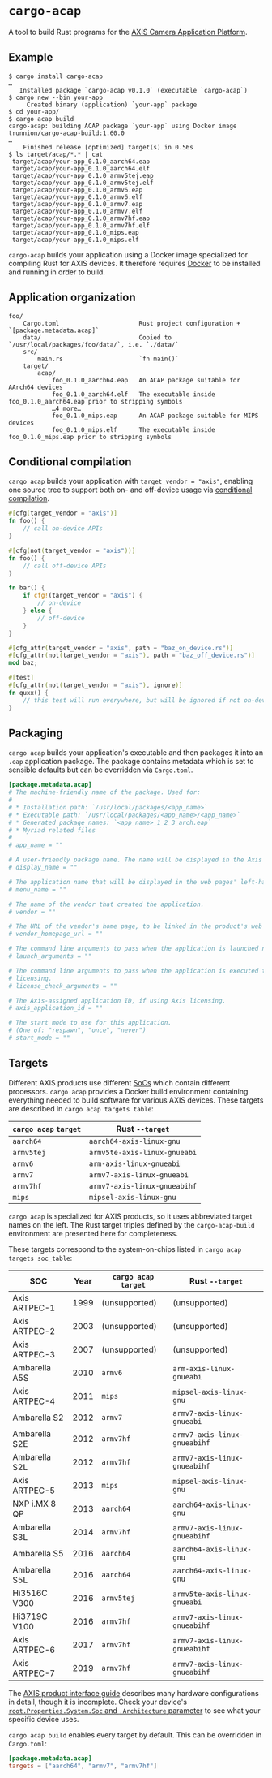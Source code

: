 # `cargo-acap`

A tool to build Rust programs for the [AXIS Camera Application Platform](https://www.axis.com/en-us/products/analytics/acap).

## Example

```console
$ cargo install cargo-acap
…
   Installed package `cargo-acap v0.1.0` (executable `cargo-acap`)
$ cargo new --bin your-app
     Created binary (application) `your-app` package
$ cd your-app/
$ cargo acap build
cargo-acap: building ACAP package `your-app` using Docker image trunnion/cargo-acap-build:1.60.0
…
    Finished release [optimized] target(s) in 0.56s
$ ls target/acap/*.* | cat
 target/acap/your-app_0.1.0_aarch64.eap
 target/acap/your-app_0.1.0_aarch64.elf
 target/acap/your-app_0.1.0_armv5tej.eap
 target/acap/your-app_0.1.0_armv5tej.elf
 target/acap/your-app_0.1.0_armv6.eap
 target/acap/your-app_0.1.0_armv6.elf
 target/acap/your-app_0.1.0_armv7.eap
 target/acap/your-app_0.1.0_armv7.elf
 target/acap/your-app_0.1.0_armv7hf.eap
 target/acap/your-app_0.1.0_armv7hf.elf
 target/acap/your-app_0.1.0_mips.eap
 target/acap/your-app_0.1.0_mips.elf
```

`cargo-acap` builds your application using a Docker image specialized for compiling Rust for AXIS devices. It therefore
requires [Docker](https://docs.docker.com/get-docker/) to be installed and running in order to build.

## Application organization

```text
foo/
    Cargo.toml                      Rust project configuration + `[package.metadata.acap]`
    data/                           Copied to `/usr/local/packages/foo/data/`, i.e. `./data/`
    src/
        main.rs                     `fn main()`
    target/
        acap/
            foo_0.1.0_aarch64.eap   An ACAP package suitable for AArch64 devices
            foo_0.1.0_aarch64.elf   The executable inside foo_0.1.0_aarch64.eap prior to stripping symbols
            …4 more…
            foo_0.1.0_mips.eap      An ACAP package suitable for MIPS devices
            foo_0.1.0_mips.elf      The executable inside foo_0.1.0_mips.eap prior to stripping symbols
```

## Conditional compilation

`cargo acap` builds your application with `target_vendor = "axis"`, enabling one source tree to support both on- and
off-device usage via [conditional compilation](https://doc.rust-lang.org/reference/conditional-compilation.html).

```rust
#[cfg(target_vendor = "axis")]
fn foo() {
    // call on-device APIs
}

#[cfg(not(target_vendor = "axis"))]
fn foo() {
    // call off-device APIs
}

fn bar() {
    if cfg!(target_vendor = "axis") {
        // on-device
    } else {
        // off-device
    }
}

#[cfg_attr(target_vendor = "axis", path = "baz_on_device.rs")]
#[cfg_attr(not(target_vendor = "axis"), path = "baz_off_device.rs")]
mod baz;

#[test]
#[cfg_attr(not(target_vendor = "axis"), ignore)]
fn quxx() {
    // this test will run everywhere, but will be ignored if not on-device
}
```

## Packaging

`cargo acap` builds your application's executable and then packages it into an `.eap` application package. The package
contains metadata which is set to sensible defaults but can be overridden via `Cargo.toml`.

```toml
[package.metadata.acap]
# The machine-friendly name of the package. Used for:
#
# * Installation path: `/usr/local/packages/<app_name>`
# * Executable path: `/usr/local/packages/<app_name>/<app_name>`
# * Generated package names: `<app_name>_1_2_3_arch.eap`
# * Myriad related files
#
# app_name = ""

# A user-friendly package name. The name will be displayed in the Axis product's web pages.
# display_name = ""

# The application name that will be displayed in the web pages' left-hand side menu.
# menu_name = ""

# The name of the vendor that created the application.
# vendor = ""

# The URL of the vendor's home page, to be linked in the product's web pages.
# vendor_homepage_url = ""

# The command line arguments to pass when the application is launched normally.
# launch_arguments = ""

# The command line arguments to pass when the application is executed to perform a custom license check, if using custom
# licensing.
# license_check_arguments = ""

# The Axis-assigned application ID, if using Axis licensing.
# axis_application_id = ""

# The start mode to use for this application.
# (One of: "respawn", "once", "never")
# start_mode = ""
```

## Targets

Different AXIS products use different [SoCs](https://en.wikipedia.org/wiki/System_on_a_chip) which contain different
processors. `cargo acap` provides a Docker build environment containing everything needed to build software for various
AXIS devices. These targets are described in `cargo acap targets table`:

| `cargo acap` `target` | Rust `--target`              |
| --------------------- | ---------------------------- |
| `aarch64`             | `aarch64-axis-linux-gnu`     |
| `armv5tej`            | `armv5te-axis-linux-gnueabi` |
| `armv6`               | `arm-axis-linux-gnueabi`     |
| `armv7`               | `armv7-axis-linux-gnueabi`   |
| `armv7hf`             | `armv7-axis-linux-gnueabihf` |
| `mips`                | `mipsel-axis-linux-gnu`      |

`cargo acap` is specialized for AXIS products, so it uses abbreviated target names on the left. The Rust target triples
defined by the `cargo-acap-build` environment are presented here for completeness.

These targets correspond to the system-on-chips listed in `cargo acap targets soc_table`:

| SOC           | Year | `cargo acap` `target` | Rust `--target`              |
| ------------- | ---- | --------------------- | ---------------------------- |
| Axis ARTPEC-1 | 1999 | (unsupported)         | (unsupported)                |
| Axis ARTPEC-2 | 2003 | (unsupported)         | (unsupported)                |
| Axis ARTPEC-3 | 2007 | (unsupported)         | (unsupported)                |
| Ambarella A5S | 2010 | `armv6`               | `arm-axis-linux-gnueabi`     |
| Axis ARTPEC-4 | 2011 | `mips`                | `mipsel-axis-linux-gnu`      |
| Ambarella S2  | 2012 | `armv7`               | `armv7-axis-linux-gnueabi`   |
| Ambarella S2E | 2012 | `armv7hf`             | `armv7-axis-linux-gnueabihf` |
| Ambarella S2L | 2012 | `armv7hf`             | `armv7-axis-linux-gnueabihf` |
| Axis ARTPEC-5 | 2013 | `mips`                | `mipsel-axis-linux-gnu`      |
| NXP i.MX 8 QP | 2013 | `aarch64`             | `aarch64-axis-linux-gnu`     |
| Ambarella S3L | 2014 | `armv7hf`             | `armv7-axis-linux-gnueabihf` |
| Ambarella S5  | 2016 | `aarch64`             | `aarch64-axis-linux-gnu`     |
| Ambarella S5L | 2016 | `aarch64`             | `aarch64-axis-linux-gnu`     |
| Hi3516C V300  | 2016 | `armv5tej`            | `armv5te-axis-linux-gnueabi` |
| Hi3719C V100  | 2016 | `armv7hf`             | `armv7-axis-linux-gnueabihf` |
| Axis ARTPEC-6 | 2017 | `armv7hf`             | `armv7-axis-linux-gnueabihf` |
| Axis ARTPEC-7 | 2019 | `armv7hf`             | `armv7-axis-linux-gnueabihf` |

The [AXIS product interface guide](https://www.axis.com/en-us/developer-community/product-interface-guide) describes
many hardware configurations in detail, though it is incomplete. Check your device's [`root.Properties.System.Soc` and
`.Architecture` parameter](http://0.0.0.0/axis-cgi/param.cgi?action=list&group=root.Properties.System) to see what your
specific device uses.

`cargo acap build` enables every target by default. This can be overridden in `Cargo.toml`:

```toml
[package.metadata.acap]
targets = ["aarch64", "armv7", "armv7hf"]
```
